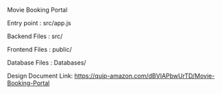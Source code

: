Movie Booking Portal

Entry point : src/app.js

Backend Files : src/

Frontend Files : public/

Database Files : Databases/

Design Document Link: https://quip-amazon.com/dBVIAPbwUrTD/Movie-Booking-Portal